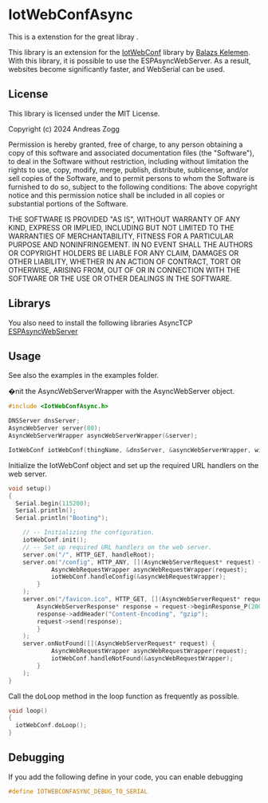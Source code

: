 # IotWebConfAsync

This is a extenstion for the great libray . 

This library is an extension for the [IotWebConf](https://github.com/prampec/IotWebConf) library by [Balazs Kelemen](prampec+arduino@gmail.com). With this library, it is possible to use the ESPAsyncWebServer. As a result, websites become significantly faster, and WebSerial can be used.

## License
This library is licensed under the MIT License.

Copyright (c) 2024 Andreas Zogg

Permission is hereby granted, free of charge, to any person obtaining a
copy of this software and associated documentation files (the "Software"),
to deal in the Software without restriction, including without limitation
the rights to use, copy, modify, merge, publish, distribute, sublicense,
and/or sell copies of the Software, and to permit persons to whom the
Software is furnished to do so, subject to the following conditions:
The above copyright notice and this permission notice shall be included in
all copies or substantial portions of the Software.

THE SOFTWARE IS PROVIDED "AS IS", WITHOUT WARRANTY OF ANY KIND, EXPRESS
OR IMPLIED, INCLUDING BUT NOT LIMITED TO THE WARRANTIES OF MERCHANTABILITY,
FITNESS FOR A PARTICULAR PURPOSE AND NONINFRINGEMENT. IN NO EVENT SHALL THE
AUTHORS OR COPYRIGHT HOLDERS BE LIABLE FOR ANY CLAIM, DAMAGES OR OTHER
LIABILITY, WHETHER IN AN ACTION OF CONTRACT, TORT OR OTHERWISE, ARISING FROM,
OUT OF OR IN CONNECTION WITH THE SOFTWARE OR THE USE OR OTHER DEALINGS IN THE
SOFTWARE.


## Librarys
You also need to install the following libraries
AsyncTCP
[ESPAsyncWebServer](https://github.com/me-no-dev/ESPAsyncWebServer)

## Usage
See also the examples in the examples folder.

�nit the AsyncWebServerWrapper with the AsyncWebServer object.
```cpp
#include <IotWebConfAsync.h>

DNSServer dnsServer;
AsyncWebServer server(80);
AsyncWebServerWrapper asyncWebServerWrapper(&server);

IotWebConf iotWebConf(thingName, &dnsServer, &asyncWebServerWrapper, wifiInitialApPassword, CONFIG_VERSION);
```

Initialize the IotWebConf object and set up the required URL handlers on the web server.
```cpp
void setup()
{
  Serial.begin(115200);
  Serial.println();
  Serial.println("Booting");

	// -- Initializing the configuration.
	iotWebConf.init();
	// -- Set up required URL handlers on the web server.
	server.on("/", HTTP_GET, handleRoot);
	server.on("/config", HTTP_ANY, [](AsyncWebServerRequest* request) {
			AsyncWebRequestWrapper asyncWebRequestWrapper(request);
			iotWebConf.handleConfig(&asyncWebRequestWrapper);
		}
	);
	server.on("/favicon.ico", HTTP_GET, [](AsyncWebServerRequest* request) {
		AsyncWebServerResponse* response = request->beginResponse_P(200, "image/x-icon", favicon_ico_gz, favicon_ico_gz_len);
		response->addHeader("Content-Encoding", "gzip");
		request->send(response);
		}
	);
	server.onNotFound([](AsyncWebServerRequest* request) { 
			AsyncWebRequestWrapper asyncWebRequestWrapper(request);
			iotWebConf.handleNotFound(&asyncWebRequestWrapper);
		}
	);
}
```

Call the doLoop method in the loop function as frequently as possible.
```cpp
void loop()
{
  iotWebConf.doLoop();
}
```
## Debugging
If you add the following define in your code, you can enable debugging
```c++
#define IOTWEBCONFASYNC_DEBUG_TO_SERIAL
```